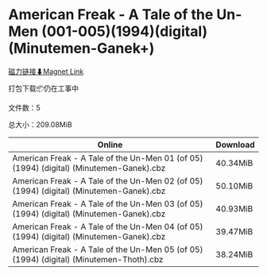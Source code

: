 # American Freak - A Tale of the Un-Men (001-005)(1994)(digital)(Minutemen-Ganek+)

[磁力链接⬇Magnet Link](magnet:?xt=urn:btih:f42f6073b480085f1e164dec38db73d14805dee9&dn=American%20Freak%20-%20A%20Tale%20of%20the%20Un-Men%20%28001-005%29%281994%29%28digital%29%28Minutemen-Ganek%2B%29)

打包下载📦仍在工事中

文件数：5

总大小：209.08MiB

Online | Download
--- | ---
American Freak - A Tale of the Un-Men 01 (of 05) (1994) (digital) (Minutemen-Ganek).cbz | 40.34MiB
American Freak - A Tale of the Un-Men 02 (of 05) (1994) (digital) (Minutemen-Ganek).cbz | 50.10MiB
American Freak - A Tale of the Un-Men 03 (of 05) (1994) (digital) (Minutemen-Ganek).cbz | 40.93MiB
American Freak - A Tale of the Un-Men 04 (of 05) (1994) (digital) (Minutemen-Ganek).cbz | 39.47MiB
American Freak - A Tale of the Un-Men 05 (of 05) (1994) (digital) (Minutemen-Thoth).cbz | 38.24MiB